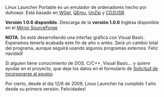 Linux Launcher Portable es un emulador de ordenadores hecho por duhowpi. Está basado en [WGet](http://gnuwin32.sourceforge.net/packages/wget.htm), [QEmu](http://www.nongnu.org/qemu/), [UnZip](http://gnuwin32.sourceforge.net/packages/unzip.htm) y [CD2USB](http://hacktolive.org/wiki/Cd2usb).

**Versión 1.0.6 disponible.**
Descarga de la **versión 1.0.6** Inglesa disponible en el [Mirror SourceForge](https://sourceforge.net/projects/linuxlauncher/)

**NOTA**: Se está desarrollando una interfaz gráfica con Visual Basic. Esperamos tenerla acabada este fin de año o antes. Será un cambio total del programa, aunque seguirá usando algunos programas externos. Feliz navidad!

Si alguien tiene conocimiento de DOS, C/C++, Visual Basic... y quiere ayudar en el proyecto, que deje los datos en el formulario de [Solicitud de incorporarse al equipo](http://code.google.com/p/linuxlauncher/issues/entry?template=Solicitud%20de%20incorporarse%20al%20equipo).

Por cierto, desde el día 12/6 de 2009, Linux Launcher ha cumplido 1 año desde su primera versión. Felicidades!